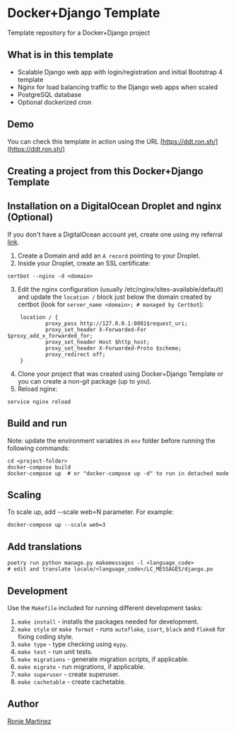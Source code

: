 # Docker+Django Template

Template repository for a Docker+Django project

## What is in this template
- Scalable Django web app with login/registration and initial Bootstrap 4 template
- Nginx for load balancing traffic to the Django web apps when scaled
- PostgreSQL database
- Optional dockerized cron

## Demo

You can check this template in action using the URL [https://ddt.ron.sh/](https://ddt.ron.sh/)

## Creating a project from this Docker+Django Template



## Installation on a DigitalOcean Droplet and nginx (Optional)

If you don't have a DigitalOcean account yet, create one using my referral [link](https://m.do.co/c/5b9c0bd05e4e).

1. Create a Domain and add an `A record` pointing to your Droplet.
2. Inside your Droplet, create an SSL certificate:

```shell
certbot --nginx -d <domain>
```

3. Edit the nginx configuration (usually /etc/nginx/sites-available/default) and update the `location /` block just below the domain created by certbot (look for `server_name <domain>; # managed by Certbot`):
   
```
	location / {
            proxy_pass http://127.0.0.1:8081$request_uri;
            proxy_set_header X-Forwarded-For $proxy_add_x_forwarded_for;
            proxy_set_header Host $http_host;
            proxy_set_header X-Forwarded-Proto $scheme;
            proxy_redirect off;
	}
```

4. Clone your project that was created using Docker+Django Template or you can create a non-git package (up to you).
5. Reload nginx:

```shell
service nginx reload
```

## Build and run

Note: update the environment variables in `env` folder before running the following commands:

```shell
cd <project-folder>
docker-compose build
docker-compose up  # or "docker-compose up -d" to run in detached mode
```

## Scaling

To scale up, add --scale web=N parameter. For example:

```shell
docker-compose up --scale web=3
```

## Add translations

```shell
poetry run python manage.py makemessages -l <language_code>
# edit and translate locale/<language_code>/LC_MESSAGES/django.po
```

## Development

Use the `Makefile` included for running different development tasks:

1. `make install` - installs the packages needed for development.
2. `make style` or `make format` - runs `autoflake`, `isort`, `black` and `flake8` for fixing coding style.
3. `make type` - type checking using `mypy`.
4. `make test` - run unit tests.
5. `make migrations` - generate migration scripts, if applicable.
6. `make migrate` - run migrations, if applicable.
7. `make superuser` - create superuser.
10. `make cachetable` - create cachetable.

## Author

[Ronie Martinez](mailto:ronmarti18@gmail.com)
